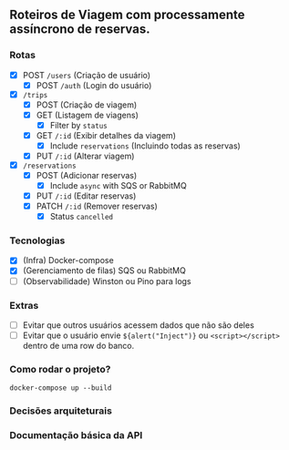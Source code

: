 ## Roteiros de Viagem com processamente assíncrono de reservas.

### Rotas

- [x] POST `/users` (Criação de usuário)
  - [x] POST `/auth` (Login do usuário)
- [x] `/trips`
  - [x] POST (Criação de viagem)
  - [x] GET (Listagem de viagens)
    - [x] Filter by `status`
  - [x] GET `/:id` (Exibir detalhes da viagem)
    - [x] Include `reservations` (Incluindo todas as reservas)
  - [x] PUT `/:id` (Alterar viagem)
- [x] `/reservations`
  - [x] POST (Adicionar reservas)
    - [x] Include `async` with SQS or RabbitMQ
  - [x] PUT `/:id` (Editar reservas)
  - [x] PATCH `/:id` (Remover reservas)
    - [x] Status `cancelled`

### Tecnologias

- [x] (Infra) Docker-compose
- [x] (Gerenciamento de filas) SQS ou RabbitMQ
- [ ] (Observabilidade) Winston ou Pino para logs

### Extras

- [ ] Evitar que outros usuários acessem dados que não são deles
- [ ] Evitar que o usuário envie `${alert("Inject")}` ou `<script></script>` dentro de uma row do banco.

### Como rodar o projeto?

`docker-compose up --build`

### Decisões arquiteturais

### Documentação básica da API
